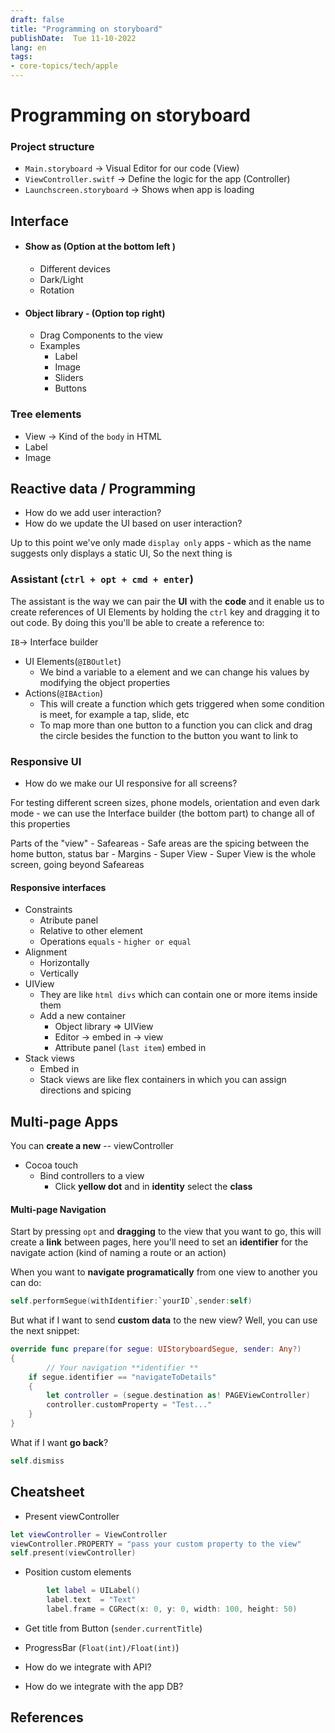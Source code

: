 ```yaml
---
draft: false
title: "Programming on storyboard"
publishDate:  Tue 11-10-2022
lang: en
tags:
- core-topics/tech/apple
---
```

# Programming on storyboard

### Project  structure

- `Main.storyboard` -> Visual Editor for our code (View)
- `ViewController.switf` -> Define the logic for the app (Controller)
- `Launchscreen.storyboard` -> Shows when app is loading

## Interface

- #### Show as  (Option at the bottom left )
	- Different devices
	- Dark/Light
	- Rotation

- #### Object library - (Option top right) 
	-  Drag Components to the view
	- Examples
		- Label
		- Image
		- Sliders
		- Buttons


### Tree elements
- View -> Kind of the `body` in HTML
- Label
- Image





## Reactive data / Programming
- How do we add user interaction? 
- How do we update the UI based on user interaction?

Up to this point we've only made `display only` apps - which as the name suggests only displays a static UI, So the next thing is 


### Assistant  (`ctrl + opt + cmd + enter`)
The assistant is the way we can pair the **UI** with the **code**  and it enable us to create references of  UI Elements by holding the `ctrl` key and dragging it to out code. By doing this you'll be able to create a reference to:

`IB`-> Interface builder
- UI Elements(`@IBOutlet`)
	- We bind a variable to a element and we can change his values by modifying the object properties
- Actions(`@IBAction`)
	- This will create a function which gets triggered when some condition is meet, for example a tap, slide, etc
	- To map more than one button to a function you can click and drag the circle besides the function to the button you want to link to 



### Responsive UI
- How do we make our UI responsive for all screens?

For testing different screen sizes, phone models, orientation and even dark mode - we can use the Interface builder (the bottom part) to change all of this properties


Parts of the "view"
	- Safeareas 
		- Safe areas are the spicing between the home button, status bar
	- Margins
	- Super View 
		- Super View is the whole screen, going beyond Safeareas

#### Responsive interfaces

- Constraints 
	- Atribute panel
	- Relative to other element
	- Operations `equals` - `higher or equal`
- Alignment 
	- Horizontally
	- Vertically
- UIView
	- They are like `html divs` which can contain one or more items inside them
	- Add a new container
		- Object library => UIView
		- Editor -> embed in -> view
		- Attribute panel (`last item`) embed in
- Stack views
	- Embed in
	- Stack views are like flex containers in which you can assign directions and spicing 


## Multi-page Apps

You can **create a new** -- viewController

- Cocoa touch
	- Bind controllers to a view
		- Click **yellow dot** and in **identity** select the **class**
		
#### Multi-page Navigation

Start by pressing `opt` and **dragging** to the view that you want to go, this will create a **link** between pages, here you'll need to set an **identifier** for the navigate action (kind of naming a route or an action)

When you want to **navigate programatically** from one view to another you can do:
```swift
self.performSegue(withIdentifier:`yourID`,sender:self)
```

But what if I want to send **custom data** to the new view? Well, you can use the next snippet: 
```swift
override func prepare(for segue: UIStoryboardSegue, sender: Any?)
{
		// Your navigation **identifier **
    if segue.identifier == "navigateToDetails"
    {
        let controller = (segue.destination as! PAGEViewController)
        controller.customProperty = "Test..."
    }
}
```

What if I want **go back**?
```swift
self.dismiss
```

## Cheatsheet
 - Present viewController
```swift
let viewController = ViewController
viewController.PROPERTY = "pass your custom property to the view"
self.present(viewController)
```

- Position custom elements
```swift
        let label = UILabel()
        label.text  = "Text"
        label.frame = CGRect(x: 0, y: 0, width: 100, height: 50)
```
- Get title from Button (`sender.currentTitle`)
- ProgressBar (`Float(int)/Float(int)`)


- How do we integrate with API?
- How do we integrate with the app DB?




## References
